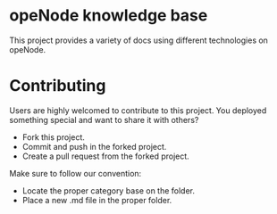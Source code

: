 # opeNode knowledge base

This project provides a variety of docs using different technologies on opeNode.

# Contributing

Users are highly welcomed to contribute to this project. You deployed something special and want to share it with others?

* Fork this project.
* Commit and push in the forked project.
* Create a pull request from the forked project.

Make sure to follow our convention:

* Locate the proper category base on the folder.
* Place a new .md file in the proper folder.



